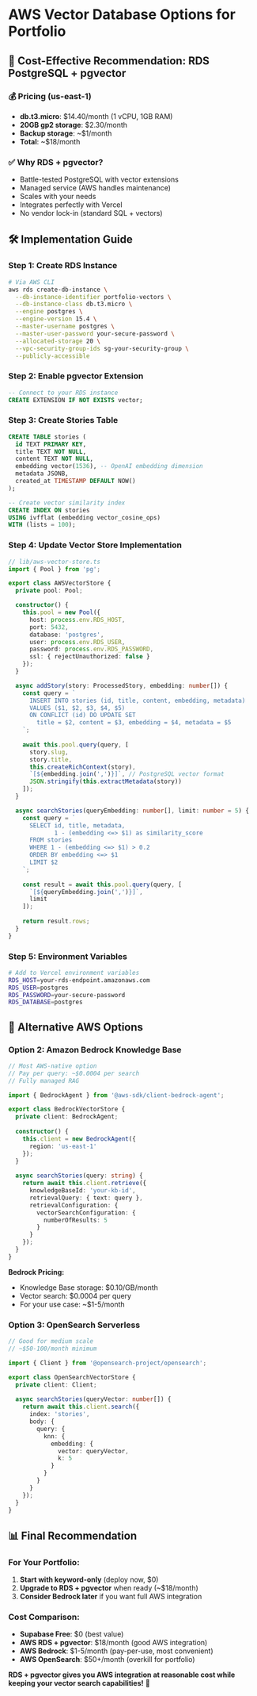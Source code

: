 # AWS Vector Database Options for Portfolio

## 🎯 Cost-Effective Recommendation: RDS PostgreSQL + pgvector

### 💰 Pricing (us-east-1)
- **db.t3.micro**: $14.40/month (1 vCPU, 1GB RAM)
- **20GB gp2 storage**: $2.30/month
- **Backup storage**: ~$1/month
- **Total**: ~$18/month

### ✅ Why RDS + pgvector?
- Battle-tested PostgreSQL with vector extensions
- Managed service (AWS handles maintenance)
- Scales with your needs
- Integrates perfectly with Vercel
- No vendor lock-in (standard SQL + vectors)

## 🛠️ Implementation Guide

### Step 1: Create RDS Instance
```bash
# Via AWS CLI
aws rds create-db-instance \
  --db-instance-identifier portfolio-vectors \
  --db-instance-class db.t3.micro \
  --engine postgres \
  --engine-version 15.4 \
  --master-username postgres \
  --master-user-password your-secure-password \
  --allocated-storage 20 \
  --vpc-security-group-ids sg-your-security-group \
  --publicly-accessible
```

### Step 2: Enable pgvector Extension
```sql
-- Connect to your RDS instance
CREATE EXTENSION IF NOT EXISTS vector;
```

### Step 3: Create Stories Table
```sql
CREATE TABLE stories (
  id TEXT PRIMARY KEY,
  title TEXT NOT NULL,
  content TEXT NOT NULL,
  embedding vector(1536), -- OpenAI embedding dimension
  metadata JSONB,
  created_at TIMESTAMP DEFAULT NOW()
);

-- Create vector similarity index
CREATE INDEX ON stories 
USING ivfflat (embedding vector_cosine_ops) 
WITH (lists = 100);
```

### Step 4: Update Vector Store Implementation
```typescript
// lib/aws-vector-store.ts
import { Pool } from 'pg';

export class AWSVectorStore {
  private pool: Pool;

  constructor() {
    this.pool = new Pool({
      host: process.env.RDS_HOST,
      port: 5432,
      database: 'postgres',
      user: process.env.RDS_USER,
      password: process.env.RDS_PASSWORD,
      ssl: { rejectUnauthorized: false }
    });
  }

  async addStory(story: ProcessedStory, embedding: number[]) {
    const query = `
      INSERT INTO stories (id, title, content, embedding, metadata)
      VALUES ($1, $2, $3, $4, $5)
      ON CONFLICT (id) DO UPDATE SET
        title = $2, content = $3, embedding = $4, metadata = $5
    `;
    
    await this.pool.query(query, [
      story.slug,
      story.title,
      this.createRichContext(story),
      `[${embedding.join(',')}]`, // PostgreSQL vector format
      JSON.stringify(this.extractMetadata(story))
    ]);
  }

  async searchStories(queryEmbedding: number[], limit: number = 5) {
    const query = `
      SELECT id, title, metadata, 
             1 - (embedding <=> $1) as similarity_score
      FROM stories
      WHERE 1 - (embedding <=> $1) > 0.2
      ORDER BY embedding <=> $1
      LIMIT $2
    `;
    
    const result = await this.pool.query(query, [
      `[${queryEmbedding.join(',')}]`,
      limit
    ]);
    
    return result.rows;
  }
}
```

### Step 5: Environment Variables
```bash
# Add to Vercel environment variables
RDS_HOST=your-rds-endpoint.amazonaws.com
RDS_USER=postgres  
RDS_PASSWORD=your-secure-password
RDS_DATABASE=postgres
```

## 🔄 Alternative AWS Options

### Option 2: Amazon Bedrock Knowledge Base
```typescript
// Most AWS-native option
// Pay per query: ~$0.0004 per search
// Fully managed RAG

import { BedrockAgent } from '@aws-sdk/client-bedrock-agent';

export class BedrockVectorStore {
  private client: BedrockAgent;
  
  constructor() {
    this.client = new BedrockAgent({
      region: 'us-east-1'
    });
  }
  
  async searchStories(query: string) {
    return await this.client.retrieve({
      knowledgeBaseId: 'your-kb-id',
      retrievalQuery: { text: query },
      retrievalConfiguration: {
        vectorSearchConfiguration: {
          numberOfResults: 5
        }
      }
    });
  }
}
```

**Bedrock Pricing:**
- Knowledge Base storage: $0.10/GB/month
- Vector search: $0.0004 per query
- For your use case: ~$1-5/month

### Option 3: OpenSearch Serverless
```typescript
// Good for medium scale
// ~$50-100/month minimum

import { Client } from '@opensearch-project/opensearch';

export class OpenSearchVectorStore {
  private client: Client;
  
  async searchStories(queryVector: number[]) {
    return await this.client.search({
      index: 'stories',
      body: {
        query: {
          knn: {
            embedding: {
              vector: queryVector,
              k: 5
            }
          }
        }
      }
    });
  }
}
```

## 📊 Final Recommendation

### For Your Portfolio:
1. **Start with keyword-only** (deploy now, $0)
2. **Upgrade to RDS + pgvector** when ready (~$18/month)
3. **Consider Bedrock later** if you want full AWS integration

### Cost Comparison:
- **Supabase Free**: $0 (best value)
- **AWS RDS + pgvector**: $18/month (good AWS integration)
- **AWS Bedrock**: $1-5/month (pay-per-use, most convenient)
- **AWS OpenSearch**: $50+/month (overkill for portfolio)

**RDS + pgvector gives you AWS integration at reasonable cost while keeping your vector search capabilities!** 🎯